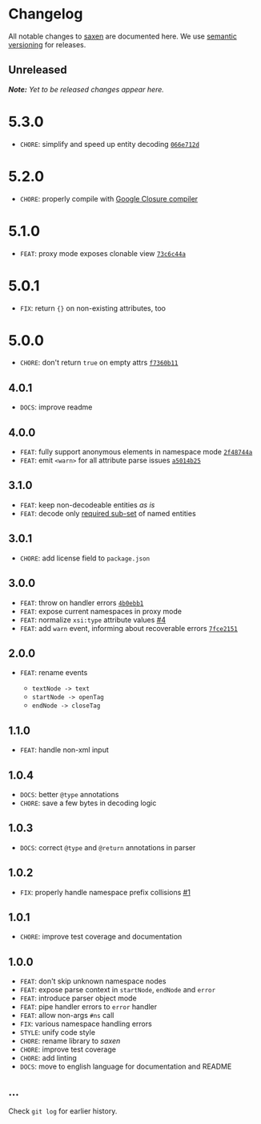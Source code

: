 # Changelog

All notable changes to [saxen](https://github.com/nikku/saxen) are documented here. We use [semantic versioning](http://semver.org/) for releases.

## Unreleased

___Note:__ Yet to be released changes appear here._

# 5.3.0

* `CHORE`: simplify and speed up entity decoding [`066e712d`](https://github.com/nikku/saxen/commit/066e712dd89f15f913387b40f0198575e1083d2f)

# 5.2.0

* `CHORE`: properly compile with [Google Closure compiler](https://github.com/google/closure-compiler)

# 5.1.0

* `FEAT`: proxy mode exposes clonable view [`73c6c44a`](https://github.com/nikku/saxen/commit/73c6c44ade3127f3819ceb825e241bb39d74fd93)

# 5.0.1

* `FIX`: return `{}` on non-existing attributes, too

# 5.0.0

* `CHORE`: don't return `true` on empty attrs [`f7360b11`](https://github.com/nikku/saxen/commit/f7360b115b651b9eb9ca3488a48e827d974deae1)

## 4.0.1

* `DOCS`: improve readme

## 4.0.0

* `FEAT`: fully support anonymous elements in namespace mode [`2f48744a`](https://github.com/nikku/saxen/commit/2f48744a077ec096a411d60f3f948903fa53bfc2)
* `FEAT`: emit `<warn>` for all attribute parse issues [`a5014b25`](https://github.com/nikku/saxen/commit/a5014b257cc4635d55daa2df9d38ce6e3b0da13d)

## 3.1.0

* `FEAT`: keep non-decodeable entities _as is_
* `FEAT`: decode only [required sub-set](https://www.w3.org/TR/REC-xml/#sec-predefined-ent) of named entities

## 3.0.1

* `CHORE`: add license field to `package.json`

## 3.0.0

* `FEAT`: throw on handler errors [`4b0ebb1`](https://github.com/nikku/saxen/commit/4b0ebb12edb6f98064f33f555d519f58a8ec3a63)
* `FEAT`: expose current namespaces in proxy mode
* `FEAT`: normalize `xsi:type` attribute values [#4](https://github.com/nikku/saxen/issues/4)
* `FEAT`: add `warn` event, informing about recoverable errors [`7fce2151`](https://github.com/nikku/saxen/commit/7fce2151acc9bf006feab6cb3d892a004504c6ce)

## 2.0.0

* `FEAT`: rename events

  * `textNode -> text`
  * `startNode -> openTag`
  * `endNode -> closeTag`

## 1.1.0

* `FEAT`: handle non-xml input

## 1.0.4

* `DOCS`: better `@type` annotations
* `CHORE`: save a few bytes in decoding logic

## 1.0.3

* `DOCS`: correct `@type` and `@return` annotations in parser

## 1.0.2

* `FIX`: properly handle namespace prefix collisions [#1](https://github.com/nikku/saxen/issues/1)

## 1.0.1

* `CHORE`: improve test coverage and documentation

## 1.0.0

* `FEAT`: don't skip unknown namespace nodes
* `FEAT`: expose parse context in `startNode`, `endNode` and `error`
* `FEAT`: introduce parser object mode
* `FEAT`: pipe handler errors to `error` handler
* `FEAT`: allow non-args `#ns` call
* `FIX`: various namespace handling errors
* `STYLE`: unify code style
* `CHORE`: rename library to _saxen_
* `CHORE`: improve test coverage
* `CHORE`: add linting
* `DOCS`: move to english language for documentation and README

## ...

Check `git log` for earlier history.

